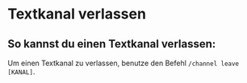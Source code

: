 # Textkanal verlassen

## So kannst du einen Textkanal verlassen:

<deflist>
<def title="Textkanal verlassen">
Um einen Textkanal zu verlassen, benutze den Befehl <code>/channel leave [KANAL]</code>.
</def>
</deflist>